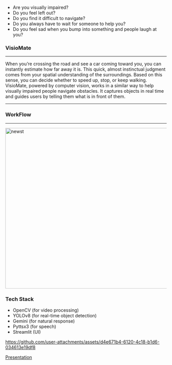 
* Are you visually impaired?
* Do you feel left out?
* Do you find it difficult to navigate?
* Do you always have to wait for someone to help you?
* Do you feel sad when you bump into something and people laugh at you?

### VisioMate
---
When you’re crossing the road and see a car coming toward you, you can instantly estimate how far away it is. This quick, almost instinctual judgment comes from your spatial understanding of the surroundings. Based on this sense, you can decide whether to speed up, stop, or keep walking.
VisioMate, powered by computer vision, works in a similar way to help visually impaired people navigate obstacles. It captures objects in real time and guides users by telling them what is in front of them.

---

### WorkFlow
---
<img width="996" height="501" alt="newst" src="https://github.com/user-attachments/assets/28a283c2-698b-4a8e-969b-d9586b48dbb5" />

### Tech Stack

* OpenCV (for video processing)
* YOLOv8 (for real-time object detection)
* Gemini (for natural response)
* Pyttsx3 (for speech)
* Streamlit (UI)



https://github.com/user-attachments/assets/d4e671b4-6120-4c18-b1d6-034613e19df8



  [Presentation](https://www.canva.com/design/DAGwgwYtczs/GXBbrDj50jQ1JkwTyVsmwA/view?utm_content=DAGwgwYtczs&utm_campaign=designshare&utm_medium=link2&utm_source=uniquelinks&utlId=ha7abbf2bdf)

